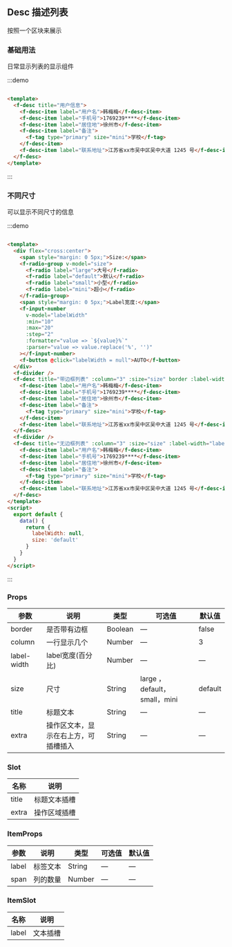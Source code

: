 ## Desc 描述列表

按照一个区块来展示

### 基础用法

日常显示列表的显示组件

:::demo

```html

<template>
  <f-desc title="用户信息">
    <f-desc-item label="用户名">韩梅梅</f-desc-item>
    <f-desc-item label="手机号">1769239****</f-desc-item>
    <f-desc-item label="居住地">徐州市</f-desc-item>
    <f-desc-item label="备注">
      <f-tag type="primary" size="mini">学校</f-tag>
    </f-desc-item>
    <f-desc-item label="联系地址">江苏省xx市吴中区吴中大道 1245 号</f-desc-item>
  </f-desc>
</template>
```

:::

### 不同尺寸

可以显示不同尺寸的信息

:::demo

```html

<template>
  <div flex="cross:center">
    <span style="margin: 0 5px;">Size:</span>
    <f-radio-group v-model="size">
      <f-radio label="large">大号</f-radio>
      <f-radio label="default">默认</f-radio>
      <f-radio label="small">小型</f-radio>
      <f-radio label="mini">超小</f-radio>
    </f-radio-group>
    <span style="margin: 0 5px;">Label宽度:</span>
    <f-input-number
      v-model="labelWidth"
      :min="10"
      :max="20"
      :step="2"
      :formatter="value => `${value}%`"
      :parser="value => value.replace('%', '')"
    ></f-input-number>
    <f-button @click="labelWidth = null">AUTO</f-button>
  </div>
  <f-divider />
  <f-desc title="带边框列表" :column="3" :size="size" border :label-width="labelWidth">
    <f-desc-item label="用户名">韩梅梅</f-desc-item>
    <f-desc-item label="手机号">1769239****</f-desc-item>
    <f-desc-item label="居住地">徐州市</f-desc-item>
    <f-desc-item label="备注">
      <f-tag type="primary" size="mini">学校</f-tag>
    </f-desc-item>
    <f-desc-item label="联系地址">江苏省xx市吴中区吴中大道 1245 号</f-desc-item>
  </f-desc>
  <f-divider />
  <f-desc title="无边框列表" :column="3" :size="size" :label-width="labelWidth">
    <f-desc-item label="用户名">韩梅梅</f-desc-item>
    <f-desc-item label="手机号">1769239****</f-desc-item>
    <f-desc-item label="居住地">徐州市</f-desc-item>
    <f-desc-item label="备注">
      <f-tag type="primary" size="mini">学校</f-tag>
    </f-desc-item>
    <f-desc-item label="联系地址">江苏省xx市吴中区吴中大道 1245 号</f-desc-item>
  </f-desc>
</template>
<script>
  export default {
    data() {
      return {
        labelWidth: null,
        size: 'default'
      }
    }
  }
</script>
```

:::

### Props

| 参数      | 说明    | 类型      | 可选值       | 默认值   |
|---------- |-------- |---------- |-------------  |-------- |
| border     | 是否带有边框   | Boolean  |    —       |    false   |
| column     | 一行显示几个   | Number  |    —       |    3    |
| label-width     | label宽度(百分比)   | Number  |   —   |     —      |
| size     | 尺寸   | String  |   large ，default，small，mini      |    default    |
| title     | 标题文本   | String  |   —    |    —    |
| extra     | 操作区文本，显示在右上方，可插槽插入   | String  |   —    |    —    |

### Slot

| 名称      | 说明    |
|---------- |-------- |
| title     | 标题文本插槽   |
| extra     | 操作区域插槽   |

### ItemProps

| 参数      | 说明    | 类型      | 可选值       | 默认值   |
|---------- |-------- |---------- |-------------  |-------- |
| label     | 标签文本   | String  |    —       |    —    |
| span     | 列的数量   | Number  |    —       |    —    |

### ItemSlot

| 名称      | 说明    |
|---------- |-------- |
| label     | 文本插槽   |
